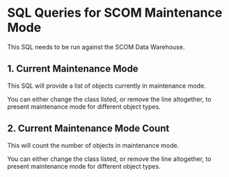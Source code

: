 # SQL Queries for SCOM Maintenance Mode
This SQL needs to be run against the SCOM Data Warehouse.

## 1. Current Maintenance Mode
This SQL will provide a list of objects currently in maintenance mode. 

You can either change the class listed, or remove the line altogether, to present maintenance mode for different object types.

## 2. Current Maintenance Mode Count
This will count the number of objects in maintenance mode. 

You can either change the class listed, or remove the line altogether, to present maintenance mode for different object types.
